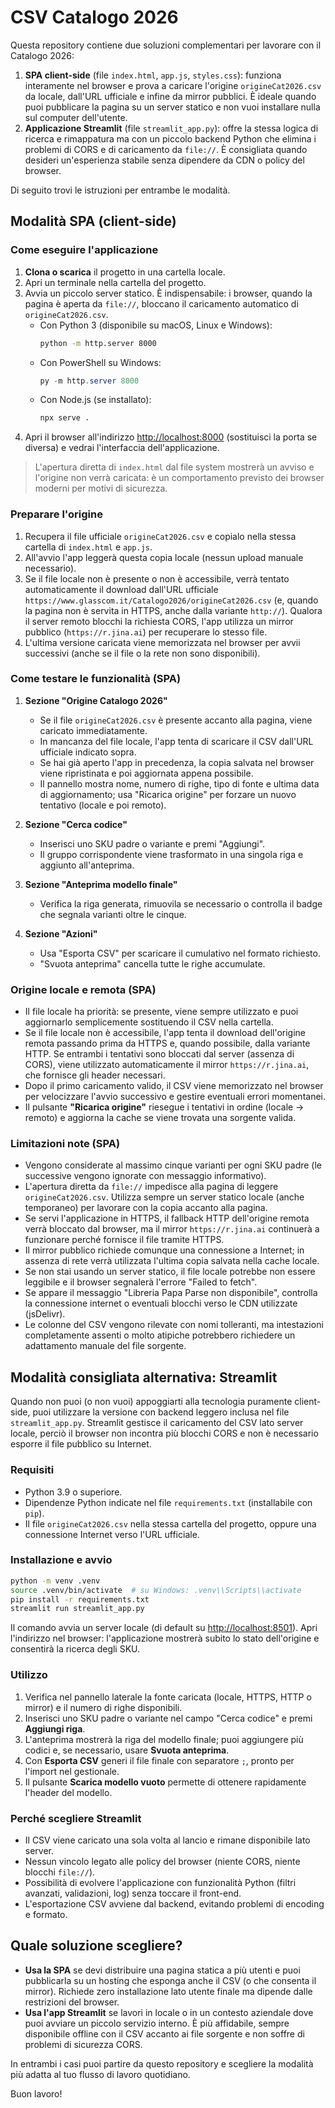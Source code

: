 # CSV Catalogo 2026

Questa repository contiene due soluzioni complementari per lavorare con il Catalogo 2026:

1. **SPA client-side** (file `index.html`, `app.js`, `styles.css`): funziona interamente nel browser e prova a caricare l'origine `origineCat2026.csv` da locale, dall'URL ufficiale e infine da mirror pubblici. È ideale quando puoi pubblicare la pagina su un server statico e non vuoi installare nulla sul computer dell'utente.
2. **Applicazione Streamlit** (file `streamlit_app.py`): offre la stessa logica di ricerca e rimappatura ma con un piccolo backend Python che elimina i problemi di CORS e di caricamento da `file://`. È consigliata quando desideri un'esperienza stabile senza dipendere da CDN o policy del browser.

Di seguito trovi le istruzioni per entrambe le modalità.

## Modalità SPA (client-side)

### Come eseguire l'applicazione

1. **Clona o scarica** il progetto in una cartella locale.
2. Apri un terminale nella cartella del progetto.
3. Avvia un piccolo server statico. È indispensabile: i browser, quando la pagina è aperta da `file://`, bloccano il caricamento automatico di `origineCat2026.csv`.
   - Con Python 3 (disponibile su macOS, Linux e Windows):
     ```bash
     python -m http.server 8000
     ```
   - Con PowerShell su Windows:
     ```powershell
     py -m http.server 8000
     ```
   - Con Node.js (se installato):
     ```bash
     npx serve .
     ```
4. Apri il browser all'indirizzo [http://localhost:8000](http://localhost:8000) (sostituisci la porta se diversa) e vedrai l'interfaccia dell'applicazione.

> L'apertura diretta di `index.html` dal file system mostrerà un avviso e l'origine non verrà caricata: è un comportamento previsto dei browser moderni per motivi di sicurezza.

### Preparare l'origine

1. Recupera il file ufficiale `origineCat2026.csv` e copialo nella stessa cartella di `index.html` e `app.js`.
2. All'avvio l'app leggerà questa copia locale (nessun upload manuale necessario).
3. Se il file locale non è presente o non è accessibile, verrà tentato automaticamente il download dall'URL ufficiale `https://www.glasscom.it/Catalogo2026/origineCat2026.csv` (e, quando la pagina non è servita in HTTPS, anche dalla variante `http://`). Qualora il server remoto blocchi la richiesta CORS, l'app utilizza un mirror pubblico (`https://r.jina.ai`) per recuperare lo stesso file.
4. L'ultima versione caricata viene memorizzata nel browser per avvii successivi (anche se il file o la rete non sono disponibili).

### Come testare le funzionalità (SPA)

1. **Sezione "Origine Catalogo 2026"**
   - Se il file `origineCat2026.csv` è presente accanto alla pagina, viene caricato immediatamente.
   - In mancanza del file locale, l'app tenta di scaricare il CSV dall'URL ufficiale indicato sopra.
   - Se hai già aperto l'app in precedenza, la copia salvata nel browser viene ripristinata e poi aggiornata appena possibile.
   - Il pannello mostra nome, numero di righe, tipo di fonte e ultima data di aggiornamento; usa "Ricarica origine" per forzare un nuovo tentativo (locale e poi remoto).

2. **Sezione "Cerca codice"**
   - Inserisci uno SKU padre o variante e premi "Aggiungi".
   - Il gruppo corrispondente viene trasformato in una singola riga e aggiunto all'anteprima.

3. **Sezione "Anteprima modello finale"**
   - Verifica la riga generata, rimuovila se necessario o controlla il badge che segnala varianti oltre le cinque.

4. **Sezione "Azioni"**
   - Usa "Esporta CSV" per scaricare il cumulativo nel formato richiesto.
   - "Svuota anteprima" cancella tutte le righe accumulate.

### Origine locale e remota (SPA)

- Il file locale ha priorità: se presente, viene sempre utilizzato e puoi aggiornarlo semplicemente sostituendo il CSV nella cartella.
- Se il file locale non è accessibile, l'app tenta il download dell'origine remota passando prima da HTTPS e, quando possibile, dalla variante HTTP. Se entrambi i tentativi sono bloccati dal server (assenza di CORS), viene utilizzato automaticamente il mirror `https://r.jina.ai`, che fornisce gli header necessari.
- Dopo il primo caricamento valido, il CSV viene memorizzato nel browser per velocizzare l'avvio successivo e gestire eventuali errori momentanei.
- Il pulsante **"Ricarica origine"** riesegue i tentativi in ordine (locale → remoto) e aggiorna la cache se viene trovata una sorgente valida.

### Limitazioni note (SPA)

- Vengono considerate al massimo cinque varianti per ogni SKU padre (le successive vengono ignorate con messaggio informativo).
- L'apertura diretta da `file://` impedisce alla pagina di leggere `origineCat2026.csv`. Utilizza sempre un server statico locale (anche temporaneo) per lavorare con la copia accanto alla pagina.
- Se servi l'applicazione in HTTPS, il fallback HTTP dell'origine remota verrà bloccato dal browser, ma il mirror `https://r.jina.ai` continuerà a funzionare perché fornisce il file tramite HTTPS.
- Il mirror pubblico richiede comunque una connessione a Internet; in assenza di rete verrà utilizzata l'ultima copia salvata nella cache locale.
- Se non stai usando un server statico, il file locale potrebbe non essere leggibile e il browser segnalerà l'errore "Failed to fetch".
- Se appare il messaggio "Libreria Papa Parse non disponibile", controlla la connessione internet o eventuali blocchi verso le CDN utilizzate (jsDelivr).
- Le colonne del CSV vengono rilevate con nomi tolleranti, ma intestazioni completamente assenti o molto atipiche potrebbero richiedere un adattamento manuale del file sorgente.

## Modalità consigliata alternativa: Streamlit

Quando non puoi (o non vuoi) appoggiarti alla tecnologia puramente client-side, puoi utilizzare la versione con backend leggero inclusa nel file `streamlit_app.py`. Streamlit gestisce il caricamento del CSV lato server locale, perciò il browser non incontra più blocchi CORS e non è necessario esporre il file pubblico su Internet.

### Requisiti

- Python 3.9 o superiore.
- Dipendenze Python indicate nel file `requirements.txt` (installabile con `pip`).
- Il file `origineCat2026.csv` nella stessa cartella del progetto, oppure una connessione Internet verso l'URL ufficiale.

### Installazione e avvio

```bash
python -m venv .venv
source .venv/bin/activate  # su Windows: .venv\\Scripts\\activate
pip install -r requirements.txt
streamlit run streamlit_app.py
```

Il comando avvia un server locale (di default su [http://localhost:8501](http://localhost:8501)). Apri l'indirizzo nel browser: l'applicazione mostrerà subito lo stato dell'origine e consentirà la ricerca degli SKU.

### Utilizzo

1. Verifica nel pannello laterale la fonte caricata (locale, HTTPS, HTTP o mirror) e il numero di righe disponibili.
2. Inserisci uno SKU padre o variante nel campo "Cerca codice" e premi **Aggiungi riga**.
3. L'anteprima mostrerà la riga del modello finale; puoi aggiungere più codici e, se necessario, usare **Svuota anteprima**.
4. Con **Esporta CSV** generi il file finale con separatore `;`, pronto per l'import nel gestionale.
5. Il pulsante **Scarica modello vuoto** permette di ottenere rapidamente l'header del modello.

### Perché scegliere Streamlit

- Il CSV viene caricato una sola volta al lancio e rimane disponibile lato server.
- Nessun vincolo legato alle policy del browser (niente CORS, niente blocchi `file://`).
- Possibilità di evolvere l'applicazione con funzionalità Python (filtri avanzati, validazioni, log) senza toccare il front-end.
- L'esportazione CSV avviene dal backend, evitando problemi di encoding e formato.

## Quale soluzione scegliere?

- **Usa la SPA** se devi distribuire una pagina statica a più utenti e puoi pubblicarla su un hosting che esponga anche il CSV (o che consenta il mirror). Richiede zero installazione lato utente finale ma dipende dalle restrizioni del browser.
- **Usa l'app Streamlit** se lavori in locale o in un contesto aziendale dove puoi avviare un piccolo servizio interno. È più affidabile, sempre disponibile offline con il CSV accanto ai file sorgente e non soffre di problemi di sicurezza CORS.

In entrambi i casi puoi partire da questo repository e scegliere la modalità più adatta al tuo flusso di lavoro quotidiano.

Buon lavoro!
